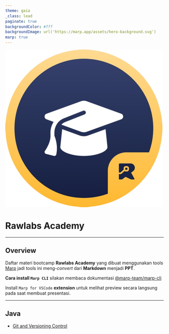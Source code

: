 ```yaml
---
theme: gaia
_class: lead
paginate: true
backgroundColor: #fff
backgroundImage: url('https://marp.app/assets/hero-background.svg')
marp: true
---
```


![bg left:40% 60%](./materi-java/images/rawlabs-academy-logo.png)
# **Rawlabs** Academy

---
## Overview
Daftar materi bootcamp **Rawlabs Academy** yang dibuat menggunakan tools [Marp](https://marp.app) jadi tools ini meng-*convert* dari **Markdown** menjadi **PPT**.

**Cara install `Marp CLI`** silakan membaca dokumentasi [@marp-team/marp-cli](https://github.com/marp-team/marp-cli)

Install `Marp for VSCode` **extension** untuk melihat preview secara langsung pada saat membuat presentasi.

___
## Java
- [Git and Versioning Control](https://github.com/rawlabs-academy/materi-java/00-git-and-versioning-control.md)